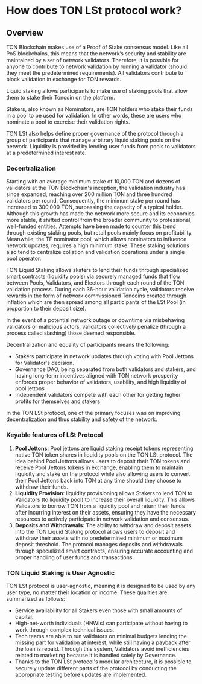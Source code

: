 # How does TON LSt protocol work?

## Overview

TON Blockchain makes use of a Proof of Stake consensus model. Like all PoS blockchains, this means that the network’s security and stability are maintained by a set of network validators. Therefore, it is possible for anyone to contribute to network validation by running a validator (should they meet the predetermined requirements). All validators contribute to block validation in exchange for TON rewards.

Liquid staking allows participants to make use of staking pools that allow them to stake their Toncoin on the platform.&#x20;

Stakers, also known as Nominators, are TON holders who stake their funds in a pool to be used for validation. In other words, these are users who nominate a pool to exercise their validation rights.

TON LSt also helps define proper governance of the protocol through a group of participants that manage arbitrary liquid staking pools on the network. Liquidity is provided by lending user funds from pools to validators at a predetermined interest rate.

### Decentralization

Starting with an average minimum stake of 10,000 TON and dozens of validators at the TON Blockchain's inception, the validation industry has since expanded, reaching over 200 million TON and three hundred validators per round. Consequently, the minimum stake per round has increased to 300,000 TON, surpassing the capacity of a typical holder. Although this growth has made the network more secure and its economics more stable, it shifted control from the broader community to professional, well-funded entities. Attempts have been made to counter this trend through existing staking pools, but retail pools mainly focus on profitability. Meanwhile, the TF nominator pool, which allows nominators to influence network updates, requires a high minimum stake. These staking solutions also tend to centralize collation and validation operations under a single pool operator.

TON Liquid Staking allows skaters to lend their funds through specialized smart contracts (liquidity pools) via securely managed funds that flow between Pools, Validators, and Electors through each round of the TON validation process. During each 36-hour validation cycle, validators receive rewards in the form of network commissioned Toncoins created through inflation which are then spread among all participants of the LSt Pool (in proportion to their deposit size).

In the event of a potential network outage or downtime via misbehaving validators or malicious actors, validators collectively penalize (through a process called slashing) those deemed responsible.

Decentralization and equality of participants means the following:

* Stakers participate in network updates through voting with Pool Jettons for Validator's decision.
* Governance DAO, being separated from both validators and stakers, and having long-term incentives aligned with TON network prosperity enforces proper behavior of validators, usability, and high liquidity of pool jettons
* Independent validators compete with each other for getting higher profits for themselves and stakers

In the TON LSt protocol, one of the primary focuses was on improving decentralization and thus stability and safety of the network.





### Keyable features of LSt Protocol

1. **​Pool Jettons**: Pool jettons are liquid staking receipt tokens representing native TON token shares in liquidity pools on the TON LSt protocol. The idea behind Pool Jettons allows users to deposit their TON tokens and receive Pool Jettons tokens in exchange, enabling them to maintain liquidity and stake on the protocol while also allowing users to convert their Pool Jettons back into TON at any time should they choose to withdraw their funds.
2. **Liquidity Provision**: liquidity provisioning allows Stakers to lend TON to Validators (to liquidity pool) to increase their overall liquidity. This allows Validators to borrow TON from a liquidity pool and return their funds after incurring interest on their assets, ensuring they have the necessary resources to actively participate in network validation and consensus.
3. **Deposits and Withdrawals:** The ability to withdraw and deposit assets into the TON Liquid Staking protocol allows users to deposit and withdraw their assets with no predetermined minimum or maximum deposit threshold. The protocol manages deposits and withdrawals through specialized smart contracts, ensuring accurate accounting and proper handling of user funds and transactions.

### TON Liquid Staking is User Agnostic

TON LSt protocol is user-agnostic, meaning it is designed to be used by any user type, no matter their location or income. These qualities are summarized as follows:

* Service availability for all Stakers even those with small amounts of capital.
* High-net-worth individuals (HNWIs) can participate without having to work through complex technical issues.
* Tech teams are able to run validators on minimal budgets lending the missing part for validation at interest, while still having a payback after the loan is repaid. Through this system, Validators avoid inefficiencies related to marketing because it is handled solely by Governance.
* Thanks to the TON LSt protocol's modular architecture, it is possible to securely update different parts of the protocol by conducting the appropriate testing before updates are implemented.
